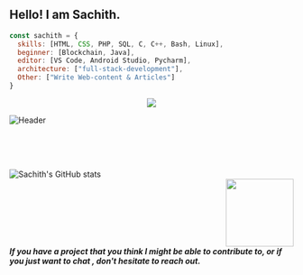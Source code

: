 ## Hello! I am Sachith.



```javascript
const sachith = {
  skills: [HTML, CSS, PHP, SQL, C, C++, Bash, Linux],
  beginner: [Blockchain, Java],
  editor: [VS Code, Android Studio, Pycharm],
  architecture: ["full-stack-development"],
  Other: ["Write Web-content & Articles"]
}
```
<!--
### 📈 GitHub Activity Graph:
[![sachith's github activity graph](https://github-readme-activity-graph.cyclic.app/graph?username=sachith-d&theme=github-compact)](https://github.com/sachith-d/github-readme-activity-graph)
-->
<center> <img src="https://komarev.com/ghpvc/?username=sachith-d&&style=flat-square" align="center" /> </center>


![Header](https://raw.githubusercontent.com/sachith-d/sachith-d/main/Images/header_.png)

<!--
💻 Computer Science undergraduate <br/>
🌱 I’m currently learning Blockchain <br/>
📫 Reach me <a href="mailto:sacheeeinfo@gmail.com">sacheeeinfo@gmail.com</a> <br/>
🎤 Rap music lover
-->


<br><br><br/>

![Sachith's GitHub stats](https://github-readme-stats.vercel.app/api?username=sachith-d&show_icons=true&theme=transparent&hide=contribs,issues&count_private=true&hide_border=true)
<img src="https://github.com/sachith-d/sachith-d/blob/main/Images/happy-spaceman.gif" width="120px" align="right" style="margin-left:500px;">
<br/><br/>

<b><i>If you have a project that you think I might be able to contribute to, or if you just want to chat , don't hesitate to reach out.</i></b>

